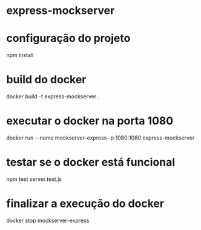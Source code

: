 # express-mockserver

# configuração do projeto
npm install

# build do docker
docker build -t express-mockserver .

# executar o docker na porta 1080
docker run --name mockserver-express -p 1080:1080 express-mockserver

# testar se o docker está funcional
npm test server.test.js

# finalizar a execução do docker
docker stop mockserver-express